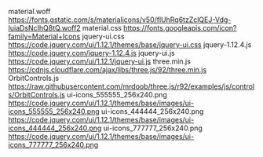 material.woff https://fonts.gstatic.com/s/materialicons/v50/flUhRq6tzZclQEJ-Vdg-IuiaDsNcIhQ8tQ.woff2
material.css https://fonts.googleapis.com/icon?family=Material+Icons
jquery-ui.css https://code.jquery.com/ui/1.12.1/themes/base/jquery-ui.css
jquery-1.12.4.js https://code.jquery.com/jquery-1.12.4.js
jquery-ui.js https://code.jquery.com/ui/1.12.1/jquery-ui.js
three.min.js https://cdnjs.cloudflare.com/ajax/libs/three.js/92/three.min.js
OrbitControls.js https://raw.githubusercontent.com/mrdoob/three.js/r92/examples/js/controls/OrbitControls.js
ui-icons_555555_256x240.png https://code.jquery.com/ui/1.12.1/themes/base/images/ui-icons_555555_256x240.png
ui-icons_444444_256x240.png https://code.jquery.com/ui/1.12.1/themes/base/images/ui-icons_444444_256x240.png
ui-icons_777777_256x240.png https://code.jquery.com/ui/1.12.1/themes/base/images/ui-icons_777777_256x240.png
